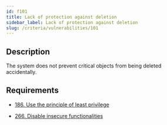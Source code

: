 ```yaml
---
id: f101
title: Lack of protection against deletion
sidebar_label: Lack of protection against deletion
slug: /criteria/vulnerabilities/101
---
```


## Description

The system does not prevent critical objects
from being deleted accidentally.

## Requirements

- [186. Use the principle of least privilege](/criteria/requirements/system/186)

- [266. Disable insecure functionalities](/criteria/requirements/architecture/266)
